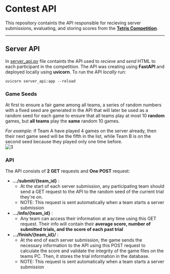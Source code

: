 # Contest API
This repository containts the API responsible for recieving server submissions, evaluating, and storing scores from the **[Tetris Competition](https://github.com/abdoitman/Tetris-Competition)**. 

<hr>

## Server API
In [server_api.py](https://github.com/abdoitman/Contest-API/blob/main/server_api.py) file containts the API used to *recieve* and *send* HTML to each participant in the competition. The API was creating using **FastAPI** and deployed locally using **uvicorn**. To run the API *locally* run:
```console
uvicorn server_api:app --reload
```

### Game Seeds
At first to ensure a fair game among all teams, a series of random numbers with a fixed seed are generated in the API that will later be used as a random seed for each game to ensure that all teams play at most 10 **random** games, but **all teams** play the **same** random 10 games. <br>

*For example:* if Team A have played 4 games on the server already, then their next game seed will be the fifth in the list, while Team B is on the second seed because they played only one time before. <br>
![3](https://github.com/abdoitman/Contest-API/assets/77892920/1e43164a-578c-482f-87df-752680333544)

### API
The API consists of **2 GET** requests and **One POST** request: <br>

  * **.../submit/{team_id}** :
    * At the start of each server submission, any participating team should send a GET request to the API to the random seed of the current trial they're on.
    * NOTE: This request is sent automatically when a team starts a server submission <br>
  * **.../info/{team_id}** :
    * Any team can access their information at any time using this GET request. Their info will contain their **average score, number of submitted trials, and the score of each past trial**
  * **.../finish/{team_id}/** : 
    * At the end of each server submission, the game sends the necessary information to the API using this POST request to calculate the score and validate the integrity of the game files on the teams PC. Then, it stores the trial information in the database.
    * NOTE: This request is sent automatically when a team starts a server submission <br>

